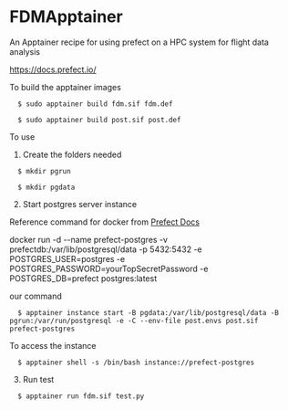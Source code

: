 # FDMApptainer
An Apptainer recipe for using prefect on a HPC system for flight data analysis

https://docs.prefect.io/


To build the apptainer images

```
  $ sudo apptainer build fdm.sif fdm.def   
```
```                                     
  $ sudo apptainer build post.sif post.def 
```
  
To use
1. Create the folders needed
```
  $ mkdir pgrun
```
```
  $ mkdir pgdata
```

2. Start postgres server instance

Reference command for docker from [Prefect Docs](https://docs.prefect.io/2.10.3/concepts/database/#configuring-a-postgresql-database)

docker run -d --name prefect-postgres -v prefectdb:/var/lib/postgresql/data -p 5432:5432 -e POSTGRES_USER=postgres -e POSTGRES_PASSWORD=yourTopSecretPassword -e POSTGRES_DB=prefect postgres:latest

our command
```
  $ apptainer instance start -B pgdata:/var/lib/postgresql/data -B pgrun:/var/run/postgresql -e -C --env-file post.envs post.sif  prefect-postgres
```

To access the instance
```
  $ apptainer shell -s /bin/bash instance://prefect-postgres
```

3. Run test
```
  $ apptainer run fdm.sif test.py
```

